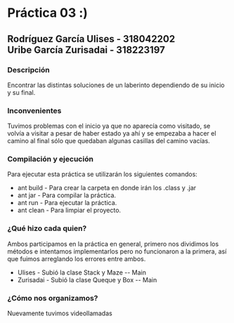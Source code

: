 # Práctica 03 :)

## Rodríguez García Ulises - 318042202 &emsp;&emsp;&emsp;&emsp;&emsp; Uribe García Zurisadai - 318223197

### Descripción
Encontrar las distintas soluciones de un laberinto dependiendo de su inicio y su final.

### Inconvenientes
Tuvimos problemas con el inicio ya que no aparecía como visitado, se volvía a visitar a pesar de haber estado
ya ahí y se empezaba a hacer el camino al final sólo que quedaban algunas casillas del camino vacías. 

### Compilación y ejecución
Para ejecutar esta práctica se utilizarán los siguientes comandos:
* ant build - Para crear la carpeta en donde irán los .class y .jar
* ant jar - Para compilar la práctica.
* ant run - Para ejecutar la práctica.
* ant clean - Para limpiar el proyecto.

### ¿Qué hizo cada quien?
Ambos participamos en la práctica en general, primero nos dividimos los métodos e intentamos implementarlos 
pero no funcionaron a la primera, así que fuimos arreglando los errores entre ambos.

* Ulises - Subió la clase Stack y Maze -- Main
* Zurisadai - Subió la clase Queque y Box -- Main

### ¿Cómo nos organizamos?
Nuevamente tuvimos videollamadas
